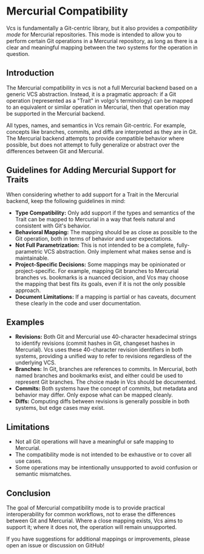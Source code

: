 # Mercurial Compatibility

Vcs is fundamentally a Git-centric library, but it also provides a *compatibility mode* for Mercurial repositories. This mode is intended to allow you to perform certain Git operations in a Mercurial repository, as long as there is a clear and meaningful mapping between the two systems for the operation in question.

## Introduction

The Mercurial compatibility in vcs is not a full Mercurial backend based on a generic VCS abstraction. Instead, it is a pragmatic approach: if a Git operation (represented as a "Trait" in volgo's terminology) can be mapped to an equivalent or similar operation in Mercurial, then that operation may be supported in the Mercurial backend.

All types, names, and semantics in Vcs remain Git-centric. For example, concepts like branches, commits, and diffs are interpreted as they are in Git. The Mercurial backend attempts to provide compatible behavior where possible, but does not attempt to fully generalize or abstract over the differences between Git and Mercurial.

## Guidelines for Adding Mercurial Support for Traits

When considering whether to add support for a Trait in the Mercurial backend, keep the following guidelines in mind:

- **Type Compatibility:** Only add support if the types and semantics of the Trait can be mapped to Mercurial in a way that feels natural and consistent with Git's behavior.
- **Behavioral Mapping:** The mapping should be as close as possible to the Git operation, both in terms of behavior and user expectations.
- **Not Full Parametrization:** This is not intended to be a complete, fully-parametric VCS abstraction. Only implement what makes sense and is maintainable.
- **Project-Specific Decisions:** Some mappings may be opinionated or project-specific. For example, mapping Git branches to Mercurial branches vs. bookmarks is a nuanced decision, and Vcs may choose the mapping that best fits its goals, even if it is not the only possible approach.
- **Document Limitations:** If a mapping is partial or has caveats, document these clearly in the code and user documentation.

## Examples

- **Revisions:** Both Git and Mercurial use 40-character hexadecimal strings to identify revisions (commit hashes in Git, changeset hashes in Mercurial). Vcs uses these 40-character revision identifiers in both systems, providing a unified way to refer to revisions regardless of the underlying VCS.
- **Branches:** In Git, branches are references to commits. In Mercurial, both named branches and bookmarks exist, and either could be used to represent Git branches. The choice made in Vcs should be documented.
- **Commits:** Both systems have the concept of commits, but metadata and behavior may differ. Only expose what can be mapped cleanly.
- **Diffs:** Computing diffs between revisions is generally possible in both systems, but edge cases may exist.

## Limitations

- Not all Git operations will have a meaningful or safe mapping to Mercurial.
- The compatibility mode is not intended to be exhaustive or to cover all use cases.
- Some operations may be intentionally unsupported to avoid confusion or semantic mismatches.

## Conclusion

The goal of Mercurial compatibility mode is to provide practical interoperability for common workflows, not to erase the differences between Git and Mercurial. Where a close mapping exists, Vcs aims to support it; where it does not, the operation will remain unsupported.

If you have suggestions for additional mappings or improvements, please open an issue or discussion on GitHub!
